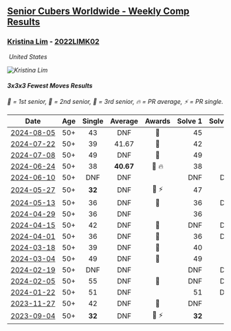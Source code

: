 <style>table {white-space: nowrap;}</style>
<link rel="stylesheet" type="text/css" href="/scw-comp/css/flags.css" />

## [Senior Cubers Worldwide - Weekly Comp Results](/scw-comp/results/)
### [Kristina Lim](README.md) - [2022LIMK02](https://www.worldcubeassociation.org/persons/2022LIMK02?event=333fm)

<i class="flag flag-US" />&nbsp;United States

![Kristina Lim](1670987100.jpg)

#### 3x3x3 Fewest Moves Results

<span style="white-space: nowrap;">🥇 = 1st senior</span>, <span style="white-space: nowrap;">🥈 = 2nd senior</span>, <span style="white-space: nowrap;">🥉 = 3rd senior</span>, <span style="white-space: nowrap;">🔥 = PR average</span>, <span style="white-space: nowrap;">⚡ = PR single</span>.

| Date | Age | Single | Average | Awards | Solve 1 | Solve 2 | Solve 3 | Solution |
| :--: | :--: | :--: | :--: | :--: | --: | --: | --: | :-- |
| [2024-08-05](../../results/2024-08-05/333fm.md) | 50+ | 43 | DNF | 🥉 | 45 | 43 | DNS | [Desktop](https://www.facebook.com/events/852418760184953/permalink/857746616318834) / [Mobile](https://m.facebook.com/events/852418760184953?view=permalink&id=857746616318834) |
| [2024-07-22](../../results/2024-07-22/333fm.md) | 50+ | 39 | 41.67 | 🥈 | 42 | 39 | 44 | [Desktop](https://www.facebook.com/events/927489042475865/permalink/928784639012972) / [Mobile](https://m.facebook.com/events/927489042475865?view=permalink&id=928784639012972) |
| [2024-07-08](../../results/2024-07-08/333fm.md) | 50+ | 49 | DNF | 🥈 | 49 | 57 | DNF | [Desktop](https://www.facebook.com/events/437271385803274/permalink/441840548679691) / [Mobile](https://m.facebook.com/events/437271385803274?view=permalink&id=441840548679691) |
| [2024-06-24](../../results/2024-06-24/333fm.md) | 50+ | 38 | **40.67** | 🥉 🔥 | 38 | 46 | 38 | [Desktop](https://www.facebook.com/events/1415549492443459/permalink/1421316108533464) / [Mobile](https://m.facebook.com/events/1415549492443459?view=permalink&id=1421316108533464) |
| [2024-06-10](../../results/2024-06-10/333fm.md) | 50+ | DNF | DNF |  | DNF | DNF | DNF | [Desktop](https://www.facebook.com/events/1490716228238504/permalink/1495786534398140) / [Mobile](https://m.facebook.com/events/1490716228238504?view=permalink&id=1495786534398140) |
| [2024-05-27](../../results/2024-05-27/333fm.md) | 50+ | **32** | DNF | 🥉 ⚡ | 47 | **32** | DNF | [Desktop](https://www.facebook.com/events/1122138365677115/permalink/1127838861773732) / [Mobile](https://m.facebook.com/events/1122138365677115?view=permalink&id=1127838861773732) |
| [2024-05-13](../../results/2024-05-13/333fm.md) | 50+ | 36 | DNF | 🥉 | 36 | DNF | 50 | [Desktop](https://www.facebook.com/events/424553657178959/permalink/425183560449302) / [Mobile](https://m.facebook.com/events/424553657178959?view=permalink&id=425183560449302) |
| [2024-04-29](../../results/2024-04-29/333fm.md) | 50+ | 36 | DNF |  | 36 | 37 | DNF | [Desktop](https://www.facebook.com/events/780529384043557/permalink/784789220284240) / [Mobile](https://m.facebook.com/events/780529384043557?view=permalink&id=784789220284240) |
| [2024-04-15](../../results/2024-04-15/333fm.md) | 50+ | 42 | DNF | 🥉 | DNF | DNF | 42 | [Desktop](https://www.facebook.com/events/399729569502315/permalink/401554829319789) / [Mobile](https://m.facebook.com/events/399729569502315?view=permalink&id=401554829319789) |
| [2024-04-01](../../results/2024-04-01/333fm.md) | 50+ | 36 | DNF | 🥉 | 36 | DNF | DNS | [Desktop](https://www.facebook.com/events/381145698080463/permalink/388760463985653) / [Mobile](https://m.facebook.com/events/381145698080463?view=permalink&id=388760463985653) |
| [2024-03-18](../../results/2024-03-18/333fm.md) | 50+ | 39 | DNF | 🥉 | 40 | 39 | DNS | [Desktop](https://www.facebook.com/events/327405973656724/permalink/333880279675960) / [Mobile](https://m.facebook.com/events/327405973656724?view=permalink&id=333880279675960) |
| [2024-03-04](../../results/2024-03-04/333fm.md) | 50+ | 49 | DNF | 🥉 | 49 | 49 | DNS | [Desktop](https://www.facebook.com/events/930519955353118/permalink/937786631293117) / [Mobile](https://m.facebook.com/events/930519955353118?view=permalink&id=937786631293117) |
| [2024-02-19](../../results/2024-02-19/333fm.md) | 50+ | DNF | DNF |  | DNF | DNF | DNF | [Desktop](https://www.facebook.com/events/381823924477209/permalink/382931441033124) / [Mobile](https://m.facebook.com/events/381823924477209?view=permalink&id=382931441033124) |
| [2024-02-05](../../results/2024-02-05/333fm.md) | 50+ | 55 | DNF | 🥈 | DNF | DNF | 55 | [Desktop](https://www.facebook.com/events/372835672153895/permalink/376085898495539) / [Mobile](https://m.facebook.com/events/372835672153895?view=permalink&id=376085898495539) |
| [2024-01-22](../../results/2024-01-22/333fm.md) | 50+ | 51 | DNF |  | 51 | DNS | DNS | [Desktop](https://www.facebook.com/events/373816798683556/permalink/381619744569928) / [Mobile](https://m.facebook.com/events/373816798683556?view=permalink&id=381619744569928) |
| [2023-11-27](../../results/2023-11-27/333fm.md) | 50+ | 42 | DNF | 🥈 | DNF | 42 | DNS | [Desktop](https://www.facebook.com/events/1517328919014771/permalink/1520489532032043) / [Mobile](https://m.facebook.com/events/1517328919014771?view=permalink&id=1520489532032043) |
| [2023-09-04](../../results/2023-09-04/333fm.md) | 50+ | **32** | DNF | 🥈 ⚡ | **32** | 49 | DNS | [Desktop](https://www.facebook.com/events/618224723823300/permalink/618835353762237) / [Mobile](https://m.facebook.com/events/618224723823300?view=permalink&id=618835353762237) |


<!-- Global site tag (gtag.js) - Google Analytics -->
<script async src="https://www.googletagmanager.com/gtag/js?id=UA-86348435-3"></script>
<script>window.dataLayer = window.dataLayer || []; function gtag() {dataLayer.push(arguments);} gtag('js', new Date()); gtag('config', 'UA-86348435-3');</script>
